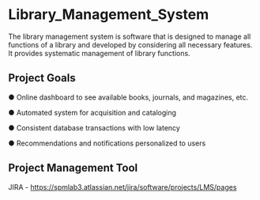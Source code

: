 # Library_Management_System
The library management system is software that is designed to manage all functions of a library and developed by considering all necessary features. It provides systematic management of library functions.

## Project Goals

● Online dashboard to see available books, journals, and magazines, etc.

● Automated system for acquisition and cataloging

● Consistent database transactions with low latency

● Recommendations and notifications personalized to users

## Project Management Tool 

JIRA - https://spmlab3.atlassian.net/jira/software/projects/LMS/pages